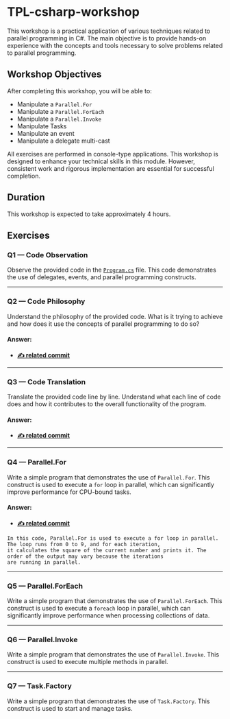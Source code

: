 ﻿# TPL-csharp-workshop

This workshop is a practical application of various techniques related to parallel programming in C#. The main objective is to provide hands-on experience with the concepts and tools necessary to solve problems related to parallel programming.

## Workshop Objectives

After completing this workshop, you will be able to:

- Manipulate a `Parallel.For`
- Manipulate a `Parallel.ForEach`
- Manipulate a `Parallel.Invoke`
- Manipulate Tasks
- Manipulate an event
- Manipulate a delegate multi-cast

All exercises are performed in console-type applications. This workshop is designed to enhance your technical skills in this module. However, consistent work and rigorous implementation are essential for successful completion.

## Duration

This workshop is expected to take approximately 4 hours.

## Exercises

### Q1 — Code Observation

Observe the provided code in the [`Program.cs`](https://github.com/sikatikenmogne/TPL-csharp-workshop/commit/ba841952320025a2d565df6f4146fbba2fb42fdd?diff=unified&w=0#diff-0b69b473fe937040615d69f606751f61ddbc2e3a1849360ff2456c22afe88c0b) file. This code demonstrates the use of delegates, events, and parallel programming constructs.

---

### Q2 — Code Philosophy

Understand the philosophy of the provided code. What is it trying to achieve and how does it use the concepts of parallel programming to do so?

#### Answer:
- **[✍️ related commit](https://github.com/sikatikenmogne/TPL-csharp-workshop/tree/2-code-philosophy?tab=readme-ov-file#answer)**

---

### Q3 — Code Translation

Translate the provided code line by line. Understand what each line of code does and how it contributes to the overall functionality of the program.

#### Answer:
- **[✍️ related commit](https://github.com/sikatikenmogne/TPL-csharp-workshop/commit/745385944a1d6d6db7a35e16835cb0e7833d73d1?diff=unified&w=1)**

---

### Q4 — Parallel.For

Write a simple program that demonstrates the use of `Parallel.For`. This construct is used to execute a `for` loop in parallel, which can significantly improve performance for CPU-bound tasks.

#### Answer:
- **[✍️ related commit](https://github.com/sikatikenmogne/TPL-csharp-workshop/commit/fbaf0b4efe1f2f170e37a0b46c6d26ed8560a2f4?diff=split&w=1)**

```text
In this code, Parallel.For is used to execute a for loop in parallel. The loop runs from 0 to 9, and for each iteration,
it calculates the square of the current number and prints it. The order of the output may vary because the iterations 
are running in parallel.
```

---

### Q5 — Parallel.ForEach

Write a simple program that demonstrates the use of `Parallel.ForEach`. This construct is used to execute a `foreach` loop in parallel, which can significantly improve performance when processing collections of data.

---

### Q6 — Parallel.Invoke

Write a simple program that demonstrates the use of `Parallel.Invoke`. This construct is used to execute multiple methods in parallel.

---

### Q7 — Task.Factory

Write a simple program that demonstrates the use of `Task.Factory`. This construct is used to start and manage tasks.